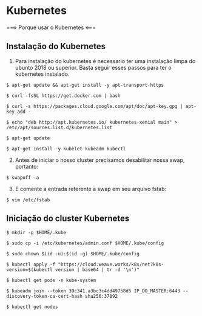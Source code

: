 # Kubernetes
===> Porque usar o Kubernetes <===

## Instalação do Kubernetes

1. Para instalação do kubernetes é  necessario ter uma instalação limpa do ubunto 2018 ou superior. Basta seguir esses passos para ter o kubernetes instalado.

`$ apt-get update && apt-get install -y apt-transport-https`

`$ curl -fsSL https://get.docker.com | bash`

`$ curl -s https://packages.cloud.google.com/apt/doc/apt-key.gpg | apt-key add -`

`$ echo "deb http://apt.kubernetes.io/ kubernetes-xenial main" > /etc/apt/sources.list.d/kubernetes.list`

`$ apt-get update`

`$ apt-get install -y kubelet kubeadm kubectl`

2. Antes de iniciar o nosso cluster precisamos desabilitar nossa swap, portanto:

`$ swapoff -a`


3. E comente a entrada referente a swap em seu arquivo fstab:

`$ vim /etc/fstab`

## Iniciação do cluster Kubernetes

`$ mkdir -p $HOME/.kube`

`$ sudo cp -i /etc/kubernetes/admin.conf $HOME/.kube/config`

`$ sudo chown $(id -u):$(id -g) $HOME/.kube/config`

`$ kubectl apply -f "https://cloud.weave.works/k8s/net?k8s-version=$(kubectl version | base64 | tr -d '\n')"`

`$ kubectl get pods -n kube-system`

`$ kubeadm join --token 39c341.a3bc3c4dd49758d5 IP_DO_MASTER:6443 --discovery-token-ca-cert-hash sha256:37092`

`$ kubectl get nodes`
